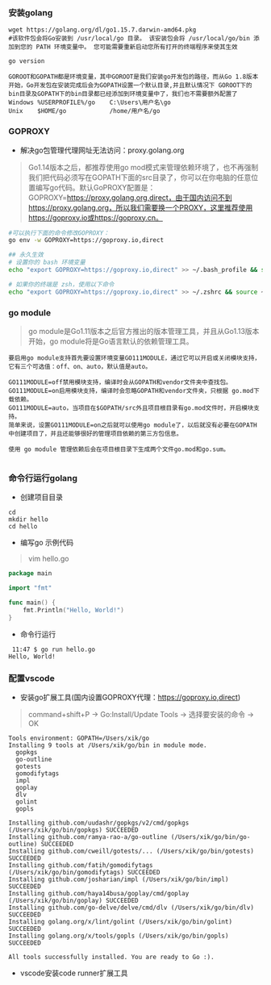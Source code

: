 ### 安装golang
```
wget https://golang.org/dl/go1.15.7.darwin-amd64.pkg
#该软件包会将Go安装到 /usr/local/go 目录。 该安装包会将 /usr/local/go/bin 添加到您的 PATH 环境变量中。 您可能需要重新启动您所有打开的终端程序来使其生效

go version
```
```
GOROOT和GOPATH都是环境变量，其中GOROOT是我们安装go开发包的路径，而从Go 1.8版本开始，Go开发包在安装完成后会为GOPATH设置一个默认目录,并且默认情况下 GOROOT下的bin目录及GOPATH下的bin目录都已经添加到环境变量中了，我们也不需要额外配置了
Windows	%USERPROFILE%/go	C:\Users\用户名\go
Unix	$HOME/go	        /home/用户名/go
```

### GOPROXY
* 解决go包管理代理网址无法访问：proxy.golang.org
>Go1.14版本之后，都推荐使用go mod模式来管理依赖环境了，也不再强制我们把代码必须写在GOPATH下面的src目录了，你可以在你电脑的任意位置编写go代码。默认GoPROXY配置是：GOPROXY=https://proxy.golang.org,direct，由于国内访问不到https://proxy.golang.org，所以我们需要换一个PROXY，这里推荐使用https://goproxy.io或https://goproxy.cn。
```sh
#可以执行下面的命令修改GOPROXY：
go env -w GOPROXY=https://goproxy.io,direct

## 永久生效
# 设置你的 bash 环境变量
echo "export GOPROXY=https://goproxy.io,direct" >> ~/.bash_profile && source ~/.bash_profile

# 如果你的终端是 zsh，使用以下命令
echo "export GOPROXY=https://goproxy.io,direct" >> ~/.zshrc && source ~/.zshrc
```

### go module
>go module是Go1.11版本之后官方推出的版本管理工具，并且从Go1.13版本开始，go module将是Go语言默认的依赖管理工具。
```
要启用go module支持首先要设置环境变量GO111MODULE，通过它可以开启或关闭模块支持，它有三个可选值：off、on、auto，默认值是auto。

GO111MODULE=off禁用模块支持，编译时会从GOPATH和vendor文件夹中查找包。
GO111MODULE=on启用模块支持，编译时会忽略GOPATH和vendor文件夹，只根据 go.mod下载依赖。
GO111MODULE=auto，当项目在$GOPATH/src外且项目根目录有go.mod文件时，开启模块支持。
简单来说，设置GO111MODULE=on之后就可以使用go module了，以后就没有必要在GOPATH中创建项目了，并且还能够很好的管理项目依赖的第三方包信息。

使用 go module 管理依赖后会在项目根目录下生成两个文件go.mod和go.sum。


```


### 命令行运行golang
* 创建项目目录
```
cd
mkdir hello
cd hello
```
* 编写go 示例代码
>vim hello.go
```go
package main

import "fmt"

func main() {
    fmt.Println("Hello, World!")
}
```
* 命令行运行
```
 11:47 $ go run hello.go
Hello, World!
```

### 配置vscode
* 安装go扩展工具(国内设置GOPROXY代理：https://goproxy.io,direct)
>command+shift+P -> Go:Install/Update Tools -> 选择要安装的命令 -> OK
```
Tools environment: GOPATH=/Users/xik/go
Installing 9 tools at /Users/xik/go/bin in module mode.
  gopkgs
  go-outline
  gotests
  gomodifytags
  impl
  goplay
  dlv
  golint
  gopls

Installing github.com/uudashr/gopkgs/v2/cmd/gopkgs (/Users/xik/go/bin/gopkgs) SUCCEEDED
Installing github.com/ramya-rao-a/go-outline (/Users/xik/go/bin/go-outline) SUCCEEDED
Installing github.com/cweill/gotests/... (/Users/xik/go/bin/gotests) SUCCEEDED
Installing github.com/fatih/gomodifytags (/Users/xik/go/bin/gomodifytags) SUCCEEDED
Installing github.com/josharian/impl (/Users/xik/go/bin/impl) SUCCEEDED
Installing github.com/haya14busa/goplay/cmd/goplay (/Users/xik/go/bin/goplay) SUCCEEDED
Installing github.com/go-delve/delve/cmd/dlv (/Users/xik/go/bin/dlv) SUCCEEDED
Installing golang.org/x/lint/golint (/Users/xik/go/bin/golint) SUCCEEDED
Installing golang.org/x/tools/gopls (/Users/xik/go/bin/gopls) SUCCEEDED

All tools successfully installed. You are ready to Go :).
```

* vscode安装code runner扩展工具
